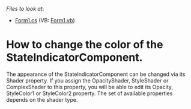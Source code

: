 <!-- default file list -->
*Files to look at*:

* [Form1.cs](./CS/WindowsApplication14/Form1.cs) (VB: [Form1.vb](./VB/WindowsApplication14/Form1.vb))
<!-- default file list end -->
# How to change the color of the StateIndicatorComponent.


<p>The appearance of the StateIndicatorComponent can be changed via its Shader property. If you assign the OpacityShader, StyleShader or ComplexShader to this property, you will be able to edit its Opacity, StyleColor1 or StyleColor2 property. The set of available properties depends on the shader type.</p>

<br/>


